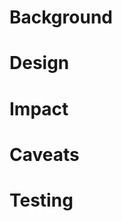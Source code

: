 <!-- Title format: (?/N) [Migration/Feature/Fix/POC][Short Summary][Jira Issue ID]

-->


# Background

<!-- Describe why this PR was needed -->

# Design

<!-- Describe what changes are made in this PR to meet the requirements, justify if necessary -->

# Impact

<!-- Describe how the changes interact in the overall system, and how they might impact other components -->

# Caveats

<!-- Describe any special cases or restrictions to take note -->

# Testing

<!-- Describe the test scenarios -->